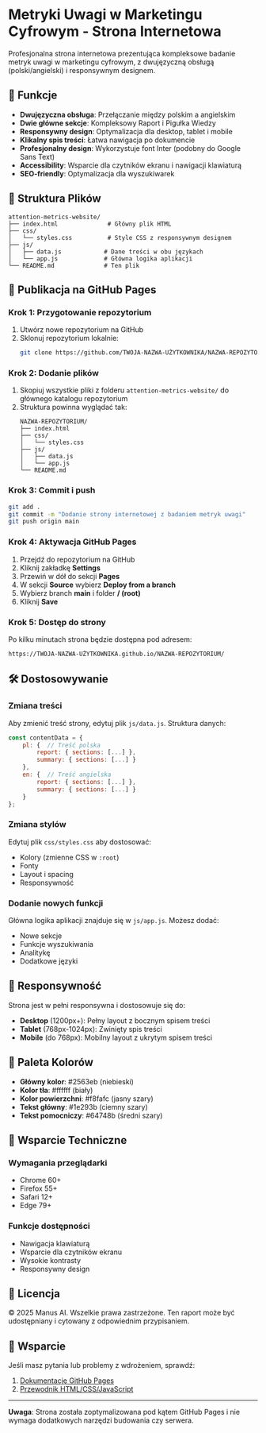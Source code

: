 # Metryki Uwagi w Marketingu Cyfrowym - Strona Internetowa

Profesjonalna strona internetowa prezentująca kompleksowe badanie metryk uwagi w marketingu cyfrowym, z dwujęzyczną obsługą (polski/angielski) i responsywnym designem.

## 🌟 Funkcje

- **Dwujęzyczna obsługa**: Przełączanie między polskim a angielskim
- **Dwie główne sekcje**: Kompleksowy Raport i Pigułka Wiedzy
- **Responsywny design**: Optymalizacja dla desktop, tablet i mobile
- **Klikalny spis treści**: Łatwa nawigacja po dokumencie
- **Profesjonalny design**: Wykorzystuje font Inter (podobny do Google Sans Text)
- **Accessibility**: Wsparcie dla czytników ekranu i nawigacji klawiaturą
- **SEO-friendly**: Optymalizacja dla wyszukiwarek

## 📁 Struktura Plików

```
attention-metrics-website/
├── index.html              # Główny plik HTML
├── css/
│   └── styles.css          # Style CSS z responsywnym designem
├── js/
│   ├── data.js            # Dane treści w obu językach
│   └── app.js             # Główna logika aplikacji
└── README.md              # Ten plik
```

## 🚀 Publikacja na GitHub Pages

### Krok 1: Przygotowanie repozytorium

1. Utwórz nowe repozytorium na GitHub
2. Sklonuj repozytorium lokalnie:
   ```bash
   git clone https://github.com/TWOJA-NAZWA-UŻYTKOWNIKA/NAZWA-REPOZYTORIUM.git
   ```

### Krok 2: Dodanie plików

1. Skopiuj wszystkie pliki z folderu `attention-metrics-website/` do głównego katalogu repozytorium
2. Struktura powinna wyglądać tak:
   ```
   NAZWA-REPOZYTORIUM/
   ├── index.html
   ├── css/
   │   └── styles.css
   ├── js/
   │   ├── data.js
   │   └── app.js
   └── README.md
   ```

### Krok 3: Commit i push

```bash
git add .
git commit -m "Dodanie strony internetowej z badaniem metryk uwagi"
git push origin main
```

### Krok 4: Aktywacja GitHub Pages

1. Przejdź do repozytorium na GitHub
2. Kliknij zakładkę **Settings**
3. Przewiń w dół do sekcji **Pages**
4. W sekcji **Source** wybierz **Deploy from a branch**
5. Wybierz branch **main** i folder **/ (root)**
6. Kliknij **Save**

### Krok 5: Dostęp do strony

Po kilku minutach strona będzie dostępna pod adresem:
```
https://TWOJA-NAZWA-UŻYTKOWNIKA.github.io/NAZWA-REPOZYTORIUM/
```

## 🛠️ Dostosowywanie

### Zmiana treści

Aby zmienić treść strony, edytuj plik `js/data.js`. Struktura danych:

```javascript
const contentData = {
    pl: {  // Treść polska
        report: { sections: [...] },
        summary: { sections: [...] }
    },
    en: {  // Treść angielska
        report: { sections: [...] },
        summary: { sections: [...] }
    }
};
```

### Zmiana stylów

Edytuj plik `css/styles.css` aby dostosować:
- Kolory (zmienne CSS w `:root`)
- Fonty
- Layout i spacing
- Responsywność

### Dodanie nowych funkcji

Główna logika aplikacji znajduje się w `js/app.js`. Możesz dodać:
- Nowe sekcje
- Funkcje wyszukiwania
- Analitykę
- Dodatkowe języki

## 📱 Responsywność

Strona jest w pełni responsywna i dostosowuje się do:
- **Desktop** (1200px+): Pełny layout z bocznym spisem treści
- **Tablet** (768px-1024px): Zwinięty spis treści
- **Mobile** (do 768px): Mobilny layout z ukrytym spisem treści

## 🎨 Paleta Kolorów

- **Główny kolor**: #2563eb (niebieski)
- **Kolor tła**: #ffffff (biały)
- **Kolor powierzchni**: #f8fafc (jasny szary)
- **Tekst główny**: #1e293b (ciemny szary)
- **Tekst pomocniczy**: #64748b (średni szary)

## 🔧 Wsparcie Techniczne

### Wymagania przeglądarki

- Chrome 60+
- Firefox 55+
- Safari 12+
- Edge 79+

### Funkcje dostępności

- Nawigacja klawiaturą
- Wsparcie dla czytników ekranu
- Wysokie kontrasty
- Responsywny design

## 📄 Licencja

© 2025 Manus AI. Wszelkie prawa zastrzeżone.
Ten raport może być udostępniany i cytowany z odpowiednim przypisaniem.

## 🤝 Wsparcie

Jeśli masz pytania lub problemy z wdrożeniem, sprawdź:
1. [Dokumentację GitHub Pages](https://docs.github.com/en/pages)
2. [Przewodnik HTML/CSS/JavaScript](https://developer.mozilla.org/en-US/docs/Web)

---

**Uwaga**: Strona została zoptymalizowana pod kątem GitHub Pages i nie wymaga dodatkowych narzędzi budowania czy serwera.

